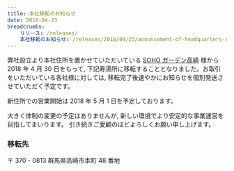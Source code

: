 ```yaml
---
title: 本社移転のお知らせ
date: 2018-04-23
breadcrumbs:
    リリース: /releases/
    本社移転のお知らせ: /releases/2018/04/23/anouncement-of-headquarters-relocation/
---
```


弊社設立より本社住所を置かせていただいている [SOHO ガーデン高崎](http://www.takasaki-urbanhotel.com/contents/soho/) 様から 2018 年 4 月 30 日をもって, 下記寿湯所に移転することとなりました。お取引をいただいている各社様に対しては, 移転完了後速やかにお知らせを個別発送させていただく予定です。

新住所での営業開始は 2018 年 5 月 1 日を予定しております。

大きく体制の変更の予定はありませんが, 新しい環境でより安定的な事業運営を目指してまいります。
引き続きご愛顧のほどよろしくお願い申し上げます。


### 移転先

〒 370 - 0813
群馬県高崎市本町 48 番地

